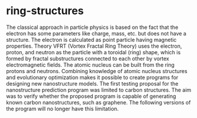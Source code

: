 # ring-structures
The classical approach in particle physics is based on the fact that the electron has some parameters like charge, mass, etc. but does not have a structure. The electron is calculated as point particle having magnetic properties. Theory VFRT (Vortex Fractal Ring Theory) uses the electron, proton, and neutron as the particle with a toroidal (ring) shape, which is formed by fractal substructures connected to each other by vortex electromagnetic fields. The atomic nucleus can be built from the ring protons and neutrons. Combining knowledge of atomic nucleus structures and evolutionary optimization makes it possible to create programs for designing new nanostructure models. The first testing proposal for the nanostructure prediction program was limited to carbon structures. The aim was to verify whether the proposed program is capable of generating known carbon nanostructures, such as graphene. The following versions of the program will no longer have this limitation.

